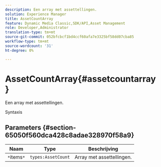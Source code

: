 ```yaml
---
description: Een array met assettellingen.
solution: Experience Manager
title: AssetCountArray
feature: Dynamic Media Classic,SDK/API,Asset Management
role: Developer,Administrator
translation-type: tm+mt
source-git-commit: 052bfcbcf1bd4ccf60afa7e3325bf58dd07cba85
workflow-type: tm+mt
source-wordcount: '31'
ht-degree: 0%

---
```



# AssetCountArray{#assetcountarray}

Een array met assettellingen.

Syntaxis

## Parameters {#section-65050f560dca428c8adae328970f58a9}

| Naam | Type | Beschrijving |
|---|---|---|
| `*`items`*` | `types:AssetCount` | Array met assettellingen. |


